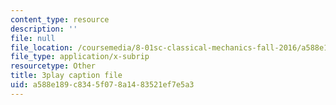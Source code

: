 ```yaml
---
content_type: resource
description: ''
file: null
file_location: /coursemedia/8-01sc-classical-mechanics-fall-2016/a588e189c8345f078a1483521ef7e5a3_EhgF2OViDDs.vtt
file_type: application/x-subrip
resourcetype: Other
title: 3play caption file
uid: a588e189-c834-5f07-8a14-83521ef7e5a3
---
```

